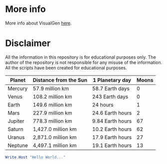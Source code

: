 # More info
More info about VisualGen [here](https://www.visualgen.net).

# Disclaimer
All the information in this repository is for educational purposes only. The author of the repository is not responsible for any misuse of the information. All the scripts have been created for educational purposes.

| Planet  | Distance from the Sun | 1 Planetary day  | Moons |
|---------|-----------------------|------------------|-------|
| Mercury | 57.9 million km       | 58.7 Earth days  | 0     |
| Venus   | 108.2 million km      | 243 Earth days   | 0     |
| Earth   | 149.6 million km      | 24 hours         | 1     |
| Mars    | 227.9 million km      | 24.6 Earth hours | 2     |
| Jupiter | 778.3 million km      | 9.84 Earth hours | 67    |
| Saturn  | 1,427.0 million km    | 10.2 Earth hours | 62    |
| Uranus  | 2,871.0 million km    | 17.9 Earth hours | 27    |
| Neptune | 4,497.1 million km    | 19.1 Earth hours | 13    |

```PowerShell
Write.Host "Hello World..."
```
<script src="https://gist.github.com/wdullaer/f1af16bd7e970389bad3.js"></script>
